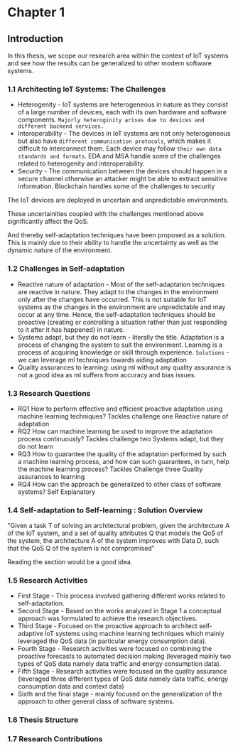 # Chapter 1

## Introduction

In this thesis, we scope our research area within the context of IoT systems and see how the results can be generalized to other modern software systems.

### 1.1 Architecting IoT Systems: The Challenges

* Heterogenity - IoT systems are heterogeneous in nature as they consist of a large number of devices, each with its own hardware and software components. `Majorly heteroginity arises due to devices and different backend services.`
* Interoperability - The devices in IoT systems are not only heterogeneous but also have `different communication protocols`, which makes it difficult to interconnect them. Each device may follow `their own data standards and formats`.
  EDA and MSA handle some of the challenges related to heterogenity and interoperability.
* Security - The communication between the devices should happen in a secure channel otherwise an attacker might be able to extract sensitive information.
  Blockchain handles some of the challenges to security

The IoT devices are deployed in uncertain and unpredictable environments.

These uncertainities coupled with the challenges mentioned above significantly affect the QoS.

And thereby self-adaptation techniques have been proposed as a solution. This is mainly due to their ability to handle the uncertainty as well as the dynamic nature of the environment.

### 1.2 Challenges in Self-adaptation

* Reactive nature of adaptation - Most of the self-adaptation techniques are reactive in nature. They adapt to the changes in the environment only after the changes have occurred. This is not suitable for IoT systems as the changes in the environment are unpredictable and may occur at any time. Hence, the self-adaptation techniques should be proactive (creating or controlling a situation rather than just responding to it after it has happened) in nature.
* Systems adapt, but they do not learn - literally the title.
Adaptation is a process of changing the system to suit the environment.
Learning is a process of acquiring knowledge or skill through experience.
`Solutions` - we can leverage ml techniques towards aiding adaptation
* Quality assurances to learning: using ml without any quality assurance is not a good idea as ml suffers from accuracy and bias issues.

### 1.3 Research Questions

* RQ1 How to perform effective and efficient proactive adaptation using machine learning techniques?
  Tackles challenge one Reactive nature of adaptation
* RQ2 How can machine learning be used to improve the adaptation process continuously?
  Tackles challenge two Systems adapt, but they do not learn
* RQ3 How to guarantee the quality of the adaptation performed by such a machine learning process, and how can such guarantees, in turn, help the machine learning process?
  Tackles Challenge three Quality assurances to learning
* RQ4 How can the approach be generalized to other class of software systems?
  Self Explanatory

### 1.4 Self-adaptation to Self-learning : Solution Overview

"Given a task T of solving an architectural problem, given the architecture A of the IoT system, and a set of quality attributes Q that models the QoS of the system, the architecture A of the system improves with Data D, such that the QoS Q of the system is not compromised"

Reading the section would be a good idea.

### 1.5 Research Activities

* First Stage - This process involved gathering different works related to self-adaptation.
* Second Stage - Based on the works analyzed in Stage 1 a conceptual approach was formulated to achieve the research objectives.
* Third Stage - Focused on the proactive approach to architect self-adaptive IoT systems using machine learning techniques which mainly leveraged the QoS data (in particular energy consumption data).
* Fourth Stage - Research activities were focused on combining the proactive forecasts to automated decision making (leveraged mainly two types of QoS data namely data traffic and energy consumption data).
* Fifth Stage - Research activities were focused on the quality assurance (leveraged three different types of QoS data namely data traffic, energy consumption data and context data)
* Sixth and the final stage - mainly focused on the generalization of the approach to other general class of software systems.

### 1.6 Thesis Structure

### 1.7 Research Contributions
